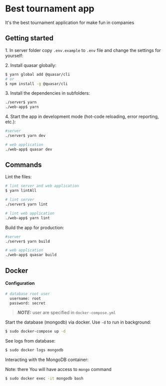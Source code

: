 # Best tournament app

It's the best tournament application for make fun in companies

## Getting started

1\. In server folder copy `.env.example` to `.env` file and change the settings for yourself:

2\. Install quasar globally:

```bash
$ yarn global add @quasar/cli
# or
$ npm install -g @quasar/cli
```

3\. Install the dependencies in subfolders:

```bash
./server$ yarn
./web-app$ yarn
```

4\. Start the app in development mode (hot-code reloading, error reporting, etc.):

```bash
#server
./server$ yarn dev

# web application
./web-app$ quasar dev
```

## Commands

Lint the files:

```bash
# lint server and web application
$ yarn lintAll

# lint server
./server$ yarn lint

# lint web application
./web-app$ yarn lint
```

Build the app for production:

```bash
#server
./server$ yarn build

# web application
./web-app$ quasar build
```

## Docker

#### Configuration

```bash
# database root user
  username: root
  password: secret
```

> **_NOTE:_** user are specified in `docker-compose.yml`

Start the database (mongodb) via docker. Use `-d` to run in background:

```bash
$ sudo docker-compose up -d
```

See logs from database:

```bash
$ sudo docker logs mongodb
```

Interacting with the MongoDB container:

Note: there You will have access to `mongo` command

```bash
$ sudo docker exec -it mongodb bash
```
